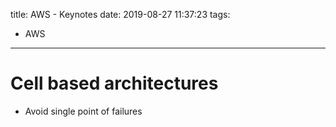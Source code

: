 title: AWS - Keynotes
date: 2019-08-27 11:37:23
tags:
- AWS
---

# Cell based architectures

* Avoid single point of failures
